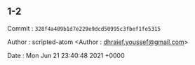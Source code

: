 ## 1-2 

 Commit : `328f4a409b1d7e229e9dcd50995c3fbef1fe5315`

 Author : scripted-atom <Author : dhraief.youssef@gmail.com> 

 Date 	: Mon Jun 21 23:40:48 2021 +0000 


